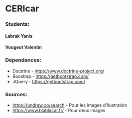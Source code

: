 # CERIcar

### Students:
#### Labrak Yanis
#### Vougeot Valentin

### Dependances:

* Doctrine - https://www.doctrine-project.org/
* Boostrap - https://getbootstrap.com/
* JQuery - https://getbootstrap.com/

### Sources:
 
* https://undraw.co/search - Pour les images d'ilustration
* https://www.blablacar.fr/ - Pour deux images